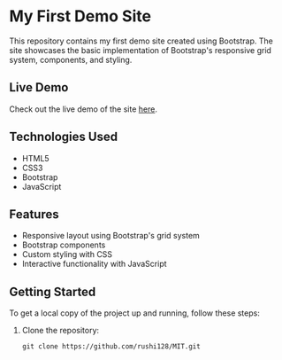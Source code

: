 # My First Demo Site

This repository contains my first demo site created using Bootstrap. The site showcases the basic implementation of Bootstrap's responsive grid system, components, and styling.

## Live Demo

Check out the live demo of the site [here]( https://rushi128.github.io/MIT/).

## Technologies Used

- HTML5
- CSS3
- Bootstrap 
- JavaScript 

## Features

- Responsive layout using Bootstrap's grid system
- Bootstrap components 
- Custom styling with CSS
- Interactive functionality with JavaScript

## Getting Started

To get a local copy of the project up and running, follow these steps:

1. Clone the repository:
   ```shell
   git clone https://github.com/rushi128/MIT.git
